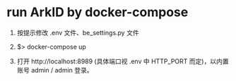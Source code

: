 # run ArkID by docker-compose

1. 按提示修改 .env 文件、be_settings.py 文件

2. $> docker-compose up

3. 打开 http://localhost:8989 (具体端口视 .env 中 HTTP_PORT 而定)，以内置账号 admin / admin 登录。
